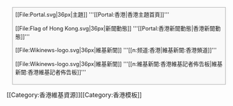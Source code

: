 <div style="float: right; margin: 0 0 1em 1em; border: solid #aaa 1px; background: #f9f9f9; padding: 0.5em; font-size: 90%;">
[[File:Portal.svg|36px|主題]]
'''[[Portal:香港|香港主題首頁]]'''

[[File:Flag of Hong Kong.svg|36px|新聞動態]]
'''[[Portal:香港新聞動態|香港新聞動態]]'''

[[File:Wikinews-logo.svg|36px|維基新聞]]
'''[[n:频道:香港|維基新聞:香港頻道]]'''

[[File:Wikinews-logo.svg|36px|維基新聞]]
'''[[n:維基新聞:香港維基記者佈告板|維基新聞:香港維基記者佈告板]]'''
</div><noinclude>[[Category:香港維基資源]][[Category:香港模板]]</noinclude>